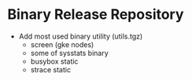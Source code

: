 # Binary Release Repository

* Add most used binary utility (utils.tgz)
    *   screen (gke nodes)
    *   some of sysstats binary
    *   busybox static
    *   strace static
